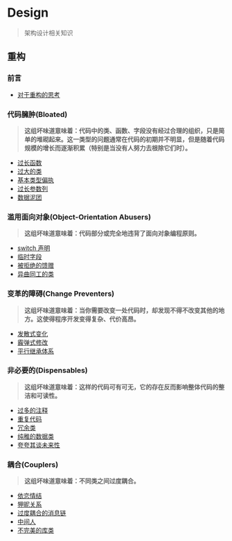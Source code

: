 # Design

> 架构设计相关知识

## 重构

### 前言

- [对于重构的思考](docs/refactor/think-in-refactor.md)

### 代码臃肿(Bloated)

> **这组坏味道意味着：代码中的类、函数、字段没有经过合理的组织，只是简单的堆砌起来。这一类型的问题通常在代码的初期并不明显，但是随着代码规模的增长而逐渐积累（特别是当没有人努力去根除它们时）。**

- [过长函数](docs/refactor/chapter01/过长函数.md)
- [过大的类](docs/refactor/chapter01/过大的类.md)
- [基本类型偏执](docs/refactor/chapter01/基本类型偏执.md)
- [过长参数列](docs/refactor/chapter01/过长参数列.md)
- [数据泥团](docs/refactor/chapter01/数据泥团.md)

### 滥用面向对象(Object-Orientation Abusers)

> **这组坏味道意味着：代码部分或完全地违背了面向对象编程原则。**

- [switch 声明](docs/refactor/chapter02/switch声明.md)
- [临时字段](docs/refactor/chapter02/临时字段.md)
- [被拒绝的馈赠](docs/refactor/chapter02/被拒绝的馈赠.md)
- [异曲同工的类](docs/refactor/chapter02/异曲同工的类.md)

### 变革的障碍(Change Preventers)

> **这组坏味道意味着：当你需要改变一处代码时，却发现不得不改变其他的地方。这使得程序开发变得复杂、代价高昂。**

- [发散式变化](docs/refactor/chapter03/发散式变化.md)
- [霰弹式修改](docs/refactor/chapter03/霰弹式修改.md)
- [平行继承体系](docs/refactor/chapter03/平行继承体系.md)

### 非必要的(Dispensables)

> **这组坏味道意味着：这样的代码可有可无，它的存在反而影响整体代码的整洁和可读性。**

- [过多的注释](docs/refactor/chapter04/过多的注释.md)
- [重复代码](docs/refactor/chapter04/重复代码.md)
- [冗余类](docs/refactor/chapter04/冗余类.md)
- [纯稚的数据类](docs/refactor/chapter04/纯稚的数据类.md)
- [夸夸其谈未来性](docs/refactor/chapter04/夸夸其谈未来性.md)

### 耦合(Couplers)

> **这组坏味道意味着：不同类之间过度耦合。**

- [依恋情结](docs/refactor/chapter05/依恋情结.md)
- [狎昵关系](docs/refactor/chapter05/狎昵关系.md)
- [过度耦合的消息链](docs/refactor/chapter05/过度耦合的消息链.md)
- [中间人](docs/refactor/chapter05/中间人.md)
- [不完美的库类](docs/refactor/chapter05/不完美的库类.md)

